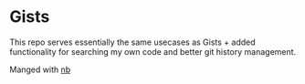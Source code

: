 # Gists

This repo serves essentially the same usecases as Gists + added functionality for searching my own code and better git history management.

Manged with [nb](https://xwmx.github.io/nb/#overview)
